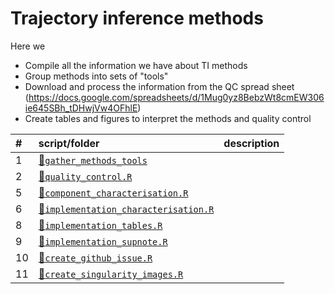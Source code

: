 
# Trajectory inference methods

Here we

-   Compile all the information we have about TI methods
-   Group methods into sets of "tools"
-   Download and process the information from the QC spread sheet (<https://docs.google.com/spreadsheets/d/1Mug0yz8BebzWt8cmEW306ie645SBh_tDHwjVw4OFhlE>)
-   Create tables and figures to interpret the methods and quality control

| \#  | script/folder                                                                | description |
|:----|:-----------------------------------------------------------------------------|:------------|
| 1   | [📁`gather_methods_tools`](01-gather_methods_tools)                           |             |
| 2   | [📄`quality_control.R`](02-quality_control.R)                                 |             |
| 5   | [📄`component_characterisation.R`](05-component_characterisation.R)           |             |
| 6   | [📄`implementation_characterisation.R`](06-implementation_characterisation.R) |             |
| 8   | [📄`implementation_tables.R`](08-implementation_tables.R)                     |             |
| 9   | [📄`implementation_supnote.R`](09-implementation_supnote.R)                   |             |
| 10  | [📄`create_github_issue.R`](10-create_github_issue.R)                         |             |
| 11  | [📄`create_singularity_images.R`](11-create_singularity_images.R)             |             |
